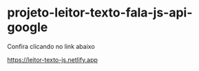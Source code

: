 # projeto-leitor-texto-fala-js-api-google

Confira clicando no link abaixo

https://leitor-texto-js.netlify.app
